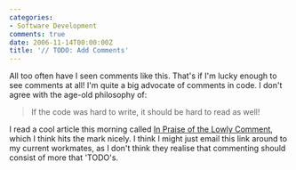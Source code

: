 ```yaml
---
categories:
- Software Development
comments: true
date: 2006-11-14T00:00:00Z
title: '// TODO: Add Comments'
---
```


All too often have I seen comments like this. That's if I'm lucky enough to see comments at all! I'm quite a big advocate of comments in code. I don't agree with the age-old philosophy of:<blockquote>If the code was hard to write, it should be hard to read as well!</blockquote>I read a cool article this morning called <a href="http://www.developer.com/design/article.php/3642901" title="In Praise of the Lowly Comment">In Praise of the Lowly Comment</a>, which I think hits the mark nicely. I think I might just email this link around to my current workmates, as I don't think they realise that commenting should consist of more that 'TODO's.
